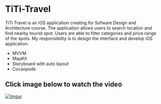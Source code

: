 # TiTi-Travel
TiTi Travel is an iOS application creating for Sofware Design and Architecture course. The application allows users to search location and find nearby tourist spot. Users are able to filter categories and price range of the spots. My responsibility is to design the interface and develop iOS application. 

- MVVM
- MapKit
- Storyboard with auto layout
- Cocaopods

## Click image below to watch the video
[![Imgur](https://imgur.com/a/a0T4XI9)](https://www.youtube.com/watch?v=OUXG7hI16-E)
